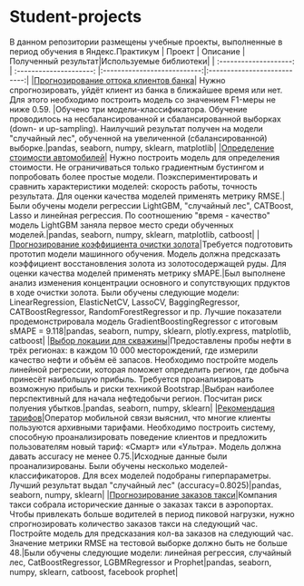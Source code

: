 # Student-projects
В данном репозитории размещены учебные проекты, выполненные в период обучения в Яндекс.Практикум
| Проект | Описание | Полученный результат|Используемые библиотеки|
| :--------------------: | :---------------------: |:---------------------------:|:---------------------------:|
|[Прогнозирование оттока клиентов банка](https://github.com/Nikorosva76/Student-projects/tree/main/Bank_churn_forecast/description.md)| Нужно спрогнозировать, уйдёт клиент из банка в ближайшее время или нет. Для этого необходимо построить модель со значением F1-меры не ниже 0.59. |Обучено три модели-классификатора. Обучение проводилось на несбалансированной и сбалансированной выборках (down- и up-sampling). Наилучший результат получен на модели "случайный лес", обученной на увеличенной (сбалансированной) выборке.|pandas, seaborn, numpy, sklearn, matplotlib|
|[Определение стоимости автомобилей](https://github.com/Nikorosva76/Student-projects/tree/main/Car_Price_Forecast/description.md)| Нужно построить модель для определения стоимости. Не ограничиваться только градиентным бустингом и попробовать более простые модели. Поэкспериментировать и сравнить характеристики моделей: скорость работы, точность результата. Для оценки качества моделей применять метрику RMSE.|Были обучены модели регрессии LightGBM, "случайный лес", CATBoost, Lasso и линейная регрессия. По соотношению "время - качество" модель LightGBM заняла первое место среди обученных моделей.|pandas, seaborn, numpy, sklearn, matplotlib, catboost|
|[Прогнозирование коэффициента очистки золота](https://github.com/Nikorosva76/Student-projects/blob/main/Gold_recovery/description.md)|Требуется подготовить прототип модели машинного обучения. Модель должна предсказать коэффициент восстановления золота из золотосодержащей руды. Для оценки качества моделей применять метрику sMAPE.|Был выполнене анализ изменения концентрации основного и сопутствующих прдуктов в ходе очистки золота. Были обучены следующие модели: LinearRegression, ElasticNetCV, LassoCV, BaggingRegressor, CATBoostRegressor, RandomForestRegressor и пр. Лучшие показатели продемонстрировала модель GradientBoostingRegressor с итоговым sMAPE = 9.118|pandas, seaborn, numpy, sklearn, plotly.express, matplotlib, catboost|
|[Выбор локации для скважины](https://github.com/Nikorosva76/Student-projects/blob/main/Neft_region_profit/description.md)|Предоставлены пробы нефти в трёх регионах: в каждом 10 000 месторождений, где измерили качество нефти и объём её запасов. Необходимо постройте модель линейной регрессии, которая поможет определить регион, где добыча принесёт наибольшую прибыль. Требуется проанализировать возможную прибыль и риски техникой Bootstrap.|Выбран наиболее перспективный для начала нефтедобычи регион. Посчитан риск полуения убытков.|pandas, seaborn, numpy, sklearn|
|[Рекомендация тарифов](https://github.com/Nikorosva76/Student-projects/blob/main/Recommended_tariff/description.md)|Оператор мобильной связи выяснил, что многие клиенты пользуются архивными тарифами. Необходимо построить систему, способную проанализировать поведение клиентов и предложить пользователям новый тариф: «Смарт» или «Ультра». Модель должна давать accuracy не менее 0.75.|Исходные данные были проанализированы. Были обучены несколько моделей-классификаторов. Для всех моделей подобраны гиперпараметры. Лучший результат выдал "случайный лес" (accuracy=0.8025)|pandas, seaborn, numpy, sklearn|
|[Прогнозирование заказов такси](https://github.com/Nikorosva76/Student-projects/blob/main/Taxi_hour_forecast/description.md)|Компания такси собрала исторические данные о заказах такси в аэропортах. Чтобы привлекать больше водителей в период пиковой нагрузки, нужно спрогнозировать количество заказов такси на следующий час. Постройте модель для предсказания кол-ва заказов на следующий час. Значение метрики RMSE на тестовой выборке должно быть не больше 48.|Были обучены следующие модели: линейная регрессия, случайный лес, CatBoostRegressor, LGBMRegressor и Prophet|pandas, seaborn, numpy, sklearn, catboost, facebook prophet|
